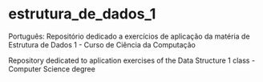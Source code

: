 # estrutura_de_dados_1

Português: Repositório dedicado a exercícios de aplicação da matéria de Estrutura de Dados 1 - Curso de Ciência da Computação

Repository dedicated to aplication exercises of the Data Structure 1 class - Computer Science degree
